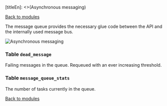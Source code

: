 [titleEn]: <>(Asynchronous messaging)

[Back to modules](./../10-modules.md)

The message queue provides the necessary glue code between the API and the internally used message bus.

![Asynchronous messaging](./dist/erd-shopware-core-framework-messagequeue.png)


### Table `dead_message`

Failing messages in the queue. Requeued with an ever increasing threshold.


### Table `message_queue_stats`

The number of tasks currently in the queue.


[Back to modules](./../10-modules.md)
